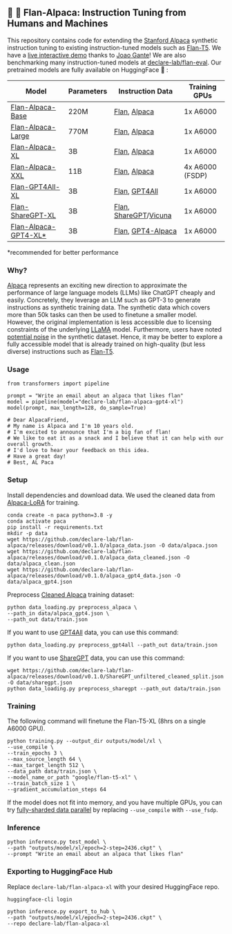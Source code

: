## 🍮 🦙 Flan-Alpaca: Instruction Tuning from Humans and Machines

This repository contains code for extending the [Stanford Alpaca](https://github.com/tatsu-lab/stanford_alpaca)
synthetic instruction tuning to existing instruction-tuned models such as [Flan-T5](https://arxiv.org/abs/2210.11416).
We have a [live interactive demo](https://huggingface.co/spaces/joaogante/transformers_streaming) thanks
to [Joao Gante](https://huggingface.co/joaogante)!
We are also benchmarking many instruction-tuned models
at [declare-lab/flan-eval](https://github.com/declare-lab/flan-eval).
Our pretrained models are fully available on HuggingFace 🤗 :

| Model                                                                            | Parameters | Instruction Data                                                                                                                                   | Training GPUs   |
|----------------------------------------------------------------------------------|------------|----------------------------------------------------------------------------------------------------------------------------------------------------|-----------------|
| [Flan-Alpaca-Base](https://huggingface.co/declare-lab/flan-alpaca-base)          | 220M       | [Flan](https://github.com/google-research/FLAN), [Alpaca](https://github.com/tatsu-lab/stanford_alpaca)                                            | 1x A6000        |
| [Flan-Alpaca-Large](https://huggingface.co/declare-lab/flan-alpaca-large)        | 770M       | [Flan](https://github.com/google-research/FLAN), [Alpaca](https://github.com/tatsu-lab/stanford_alpaca)                                            | 1x A6000        |
| [Flan-Alpaca-XL](https://huggingface.co/declare-lab/flan-alpaca-xl)              | 3B         | [Flan](https://github.com/google-research/FLAN), [Alpaca](https://github.com/tatsu-lab/stanford_alpaca)                                            | 1x A6000        |
| [Flan-Alpaca-XXL](https://huggingface.co/declare-lab/flan-alpaca-xxl)            | 11B        | [Flan](https://github.com/google-research/FLAN), [Alpaca](https://github.com/tatsu-lab/stanford_alpaca)                                            | 4x A6000 (FSDP) |
| [Flan-GPT4All-XL](https://huggingface.co/declare-lab/flan-gpt4all-xl)            | 3B         | [Flan](https://github.com/google-research/FLAN), [GPT4All](https://github.com/nomic-ai/gpt4all)                                                    | 1x A6000        |
| [Flan-ShareGPT-XL](https://huggingface.co/declare-lab/flan-sharegpt-xl)          | 3B         | [Flan](https://github.com/google-research/FLAN), [ShareGPT](https://github.com/domeccleston/sharegpt)/[Vicuna](https://github.com/lm-sys/FastChat) | 1x A6000        |
| [Flan-Alpaca-GPT4-XL*](https://huggingface.co/declare-lab/flan-alpaca-gpt4-xl)   | 3B         | [Flan](https://github.com/google-research/FLAN), [GPT4-Alpaca](https://github.com/Instruction-Tuning-with-GPT-4/GPT-4-LLM)                         | 1x A6000        |

*recommended for better performance

### Why?

[Alpaca](https://crfm.stanford.edu/2023/03/13/alpaca.html) represents an exciting new direction
to approximate the performance of large language models (LLMs) like ChatGPT cheaply and easily.
Concretely, they leverage an LLM such as GPT-3 to generate instructions as synthetic training data.
The synthetic data which covers more than 50k tasks can then be used to finetune a smaller model.
However, the original implementation is less accessible due to licensing constraints of the
underlying [LLaMA](https://ai.facebook.com/blog/large-language-model-llama-meta-ai/) model.
Furthermore, users have noted [potential noise](https://github.com/tloen/alpaca-lora/issues/65) in the synthetic
dataset. Hence, it may be better to explore a fully accessible model that is already trained on high-quality (but
less diverse) instructions such as [Flan-T5](https://arxiv.org/abs/2210.11416).

### Usage

```
from transformers import pipeline

prompt = "Write an email about an alpaca that likes flan"
model = pipeline(model="declare-lab/flan-alpaca-gpt4-xl")
model(prompt, max_length=128, do_sample=True)

# Dear AlpacaFriend,
# My name is Alpaca and I'm 10 years old.
# I'm excited to announce that I'm a big fan of flan!
# We like to eat it as a snack and I believe that it can help with our overall growth.
# I'd love to hear your feedback on this idea. 
# Have a great day! 
# Best, AL Paca
```

### Setup

Install dependencies and download data. We used the cleaned data
from [Alpaca-LoRA](https://github.com/tloen/alpaca-lora.git) for training.

```
conda create -n paca python=3.8 -y
conda activate paca
pip install -r requirements.txt
mkdir -p data
wget https://github.com/declare-lab/flan-alpaca/releases/download/v0.1.0/alpaca_data.json -O data/alpaca.json
wget https://github.com/declare-lab/flan-alpaca/releases/download/v0.1.0/alpaca_data_cleaned.json -O data/alpaca_clean.json
wget https://github.com/declare-lab/flan-alpaca/releases/download/v0.1.0/alpaca_gpt4_data.json -O data/alpaca_gpt4.json
```

Preprocess [Cleaned Alpaca](https://github.com/tloen/alpaca-lora/blob/main/alpaca_data_cleaned.json) training dataset:

```
python data_loading.py preprocess_alpaca \
--path_in data/alpaca_gpt4.json \
--path_out data/train.json
```

If you want to use [GPT4All](https://github.com/nomic-ai/gpt4all) data, you can use this command:

```
python data_loading.py preprocess_gpt4all --path_out data/train.json
```

If you want to use [ShareGPT](https://huggingface.co/datasets/anon8231489123/ShareGPT_Vicuna_unfiltered) data, you can
use this command:

```
wget https://github.com/declare-lab/flan-alpaca/releases/download/v0.1.0/ShareGPT_unfiltered_cleaned_split.json -O data/sharegpt.json
python data_loading.py preprocess_sharegpt --path_out data/train.json
```

### Training

The following command will finetune the Flan-T5-XL (8hrs on a single A6000 GPU).

```
python training.py --output_dir outputs/model/xl \
--use_compile \
--train_epochs 3 \
--max_source_length 64 \
--max_target_length 512 \
--data_path data/train.json \
--model_name_or_path "google/flan-t5-xl" \
--train_batch_size 1 \
--gradient_accumulation_steps 64
```

If the model does not fit into memory, and you have multiple GPUs, you can
try [fully-sharded data parallel](https://engineering.fb.com/2021/07/15/open-source/fsdp/) by replacing `--use_compile`
with `--use_fsdp`.

### Inference

```
python inference.py test_model \
--path "outputs/model/xl/epoch=2-step=2436.ckpt" \
--prompt "Write an email about an alpaca that likes flan"
```

### Exporting to HuggingFace Hub

Replace `declare-lab/flan-alpaca-xl` with your desired HuggingFace repo.

```
huggingface-cli login

python inference.py export_to_hub \
--path "outputs/model/xl/epoch=2-step=2436.ckpt" \
--repo declare-lab/flan-alpaca-xl
```
